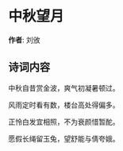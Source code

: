 # 中秋望月

**作者**: 刘攽

## 诗词内容

中秋自昔赏金波，爽气初凝暑顿过。

风雨定时看有数，楼台高处得偏多。

正怜白发宜相照，不为衰颜惜暂酡。

愿假长绳留玉兔，望舒能与倩夸娥。

